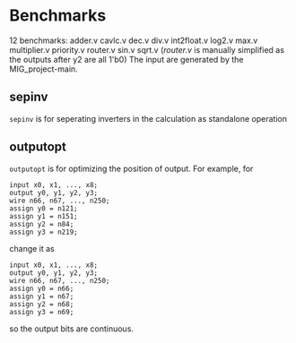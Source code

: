 # Benchmarks
12 benchmarks: adder.v  cavlc.v dec.v  div.v  int2float.v  log2.v  max.v  multiplier.v  priority.v  router.v  sin.v  sqrt.v
(*router.v* is manually simplified as the outputs after y2 are all 1'b0)
The input are generated by the MIG_project-main.

## sepinv
`sepinv` is for seperating inverters in the calculation as standalone operation

## outputopt
`outputopt` is for optimizing the position of output.
For example, for
```
input x0, x1, ..., x8;
output y0, y1, y2, y3;
wire n66, n67, ..., n250;
assign y0 = n121;
assign y1 = n151;
assign y2 = n84;
assign y3 = n219;
```
change it as

```
input x0, x1, ..., x8;
output y0, y1, y2, y3;
wire n66, n67, ..., n250;
assign y0 = n66;
assign y1 = n67;
assign y2 = n68;
assign y3 = n69;
```
so the output bits are continuous.

